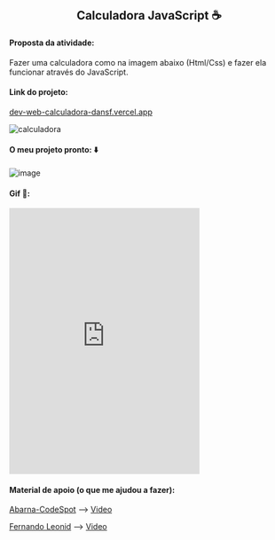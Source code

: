 <h2 style="text-align: center">
    Calculadora JavaScript ☕
</h2>

<h4>
    Proposta da atividade:
</h4>

<p>
     Fazer uma calculadora como na imagem abaixo (Html/Css) e fazer ela funcionar através do JavaScript.
</p>
<h4>Link do projeto:</h4><a href="dev-web-calculadora-dansf.vercel.app">dev-web-calculadora-dansf.vercel.app</a>

![calculadora](https://user-images.githubusercontent.com/63010902/115095199-bfaf1d00-9ef6-11eb-9005-973d735ef358.png)

<h4>
    O meu projeto pronto: ⬇️
</h4>

![image](https://user-images.githubusercontent.com/63010902/115097232-4ff16000-9eff-11eb-8bc9-20ebe244ca2f.png)

<h4>
    Gif 👾:
</h4>
<iframe src="https://giphy.com/embed/1ZjsihVveIm4rSrMrm" width="343" height="480" frameBorder="0" class="giphy-embed" allowFullScreen></iframe>


<h4>
    Material de apoio (o que me ajudou a fazer):
</h4>

<p>
    <p>
            <a href="https://github.com/abarna-codespot/A-simple-Calculator">Abarna-CodeSpot</a> -->
        <a href="https://www.youtube.com/watch?v=CI2GwL--ll8">Video</a>
</p>
<p>
    <a href="https://www.youtube.com/channel/UCUx9gTvh8siElre9J7rF18w">Fernando Leonid</a> -->
    <a href="https://www.youtube.com/watch?v=oRZQ5EZOrQk">Video</a>
</p>